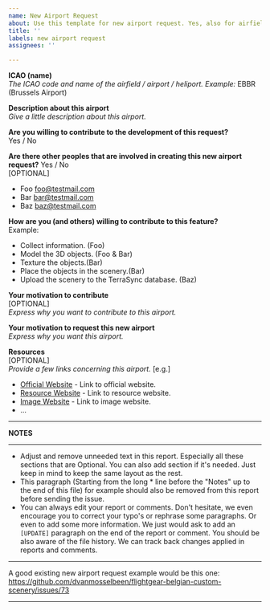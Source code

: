 ```yaml
---
name: New Airport Request
about: Use this template for new airport request. Yes, also for airfields, heliports etc.
title: ''
labels: new airport request
assignees: ''

---
```


**ICAO (name)**  
*The ICAO code  and name of the airfield / airport / heliport. Example:* EBBR (Brussels Airport)

**Description about this airport**  
*Give a little description about this airport.*


**Are you willing to contribute to the development of this request?**  
Yes / No  


**Are there other peoples that are involved in creating this new airport request?** Yes / No  
[OPTIONAL]
* Foo <foo@testmail.com>
* Bar <bar@testmail.com>
* Baz <baz@testmail.com>

**How are you (and others) willing to contribute to this feature?**  
Example:
* Collect information. (Foo)
* Model the 3D objects. (Foo & Bar)
* Texture the objects.(Bar)
* Place the objects in the scenery.(Bar)
* Upload the scenery to the TerraSync database. (Baz) 


**Your motivation to contribute**  
[OPTIONAL]  
*Express why you want to contribute to this airport.*


**Your motivation to request this new airport**  
*Express why you want this airport.*


**Resources**  
[OPTIONAL]  
*Provide a few links concerning this airport.*
[e.g.]
* [Official Website](http://www.davidvanmosselbeen.be) - Link to official website.
* [Resource Website](http://www.davidvanmosselbeen.be) - Link to resource website.
* [Image Website](http://www.davidvanmosselbeen.be) - Link to image website.
* ...


*************************************************************************************
**NOTES**
*************************************************************************************
* Adjust and remove unneeded text in this report. Especially all these sections that 
are Optional. You can also add section if it's needed. Just keep in mind to keep the 
same layout as the rest.
* This paragraph (Starting from the long * line before the "Notes" up to the end of 
this file) for example should also be removed from this report before sending the 
issue.
* You can always edit your report or comments. Don't hesitate, we even encourage you
to correct your typo's or rephrase some paragraphs. Or even to add some more 
information. We just would ask to add an `[UPDATE]` paragraph on the end of the report 
or comment. You should be also aware of the file history. We can track back changes 
applied in reports and comments.
*************************************************************************************
A good existing new airport request example would be this one: 
https://github.com/dvanmosselbeen/flightgear-belgian-custom-scenery/issues/73
*************************************************************************************

